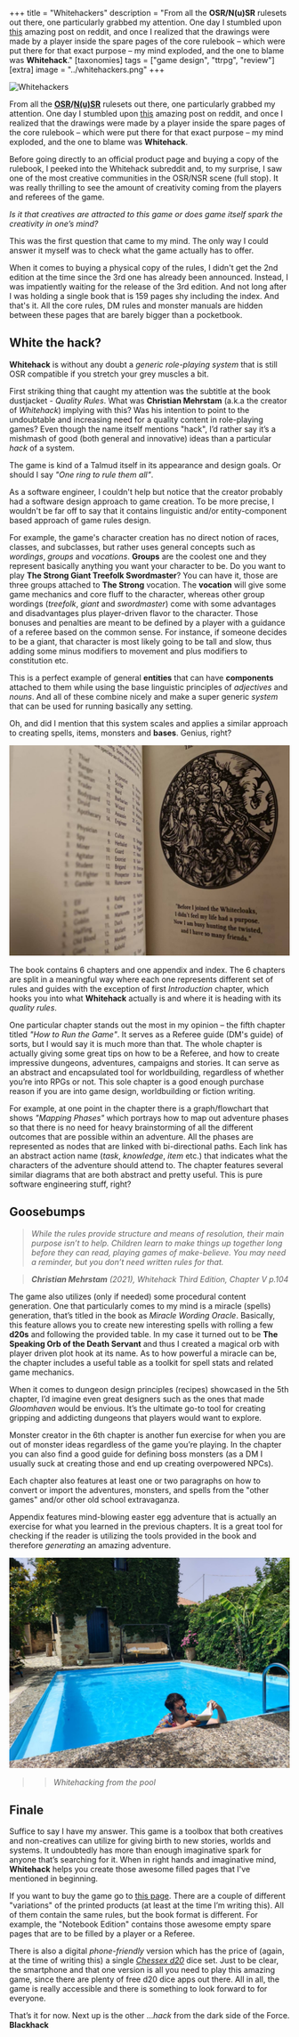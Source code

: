 +++
title = "Whitehackers"
description = "From all the **OSR/N(u)SR** rulesets out there, one particularly grabbed my attention. One day I stumbled upon [this](https://v.redd.it/68c42emolzm41) amazing post on reddit, and once I realized that the drawings were made by a player inside the spare pages of the core rulebook – which were put there for that exact purpose – my mind exploded, and the one to blame was **Whitehack**."
[taxonomies]
tags = ["game design", "ttrpg", "review"]
[extra]
image = "../whitehackers.png"
+++

![Whitehackers](../whitehackers.png "Whitehackers image")

From all the **[OSR](https://en.wikipedia.org/wiki/Old_School_Revival)/[N(u)SR](https://boneboxchant.wordpress.com/2019/12/21/nsr/)** rulesets out there, one particularly grabbed my attention. One day I stumbled upon [this](https://v.redd.it/68c42emolzm41) amazing post on reddit, and once I realized that the drawings were made by a player inside the spare pages of the core rulebook – which were put there for that exact purpose – my mind exploded, and the one to blame was **Whitehack**.

Before going directly to an official product page and buying a copy of the rulebook, I peeked into the Whitehack subreddit and, to my surprise, I saw one of the most creative communities in the OSR/NSR scene (full stop). It was really thrilling to see the amount of creativity coming from the players and referees of the game.
 
*Is it that creatives are attracted to this game or does game itself spark the creativity in one’s mind?*

This was the first question that came to my mind. The only way I could answer it myself was to check what the game actually has to offer.

When it comes to buying a physical copy of the rules, I didn't get the 2nd edition at the time since the 3rd one has already been announced. Instead, I was impatiently waiting for the release of the 3rd edition. And not long after I was holding a single book that is 159 pages shy including the index. And that's it. All the core rules, DM rules and monster manuals are hidden between these pages that are barely bigger than a pocketbook.

## White the hack?

**Whitehack** is without any doubt a *generic role-playing system* that is still OSR compatible if you stretch your grey muscles a bit.

First striking thing that caught my attention was the subtitle at the book dustjacket - *Quality Rules*. What was **Christian Mehrstam** (a.k.a the creator of *Whitehack*) implying with this? Was his intention to point to the undoubtable and increasing need for a quality content in role-playing games? Even though the name itself mentions "hack", I’d rather say it’s a mishmash of good (both general and innovative) ideas than a particular *hack* of a system.

The game is kind of a Talmud itself in its appearance and design goals. Or should I say *"One ring to rule them all"*.

As a software engineer, I couldn't help but notice that the creator probably had a software design approach to game creation. To be more precise, I wouldn't be far off to say that it contains linguistic and/or entity-component based approach of game rules design.
 
For example, the game's character creation has no direct notion of races, classes, and subclasses, but rather uses general concepts such as *wordings*, *groups* and *vocations*. **Groups** are the coolest one and they represent basically anything you want your character to be. Do you want to play **The Strong Giant Treefolk Swordmaster**? You can have it, those are three groups attached to **The Strong** vocation. The **vocation** will give some game mechanics and core fluff to the character, whereas other group wordings (*treefolk*, *giant* and *swordmaster*) come with some advantages and disadvantages plus player-driven flavor to the character. Those bonuses and penalties are meant to be defined by a player with a guidance of a referee based on the common sense. For instance, if someone decides to be a giant, that character is most likely going to be tall and slow, thus adding some minus modifiers to movement and plus modifiers to constitution etc.

This is a perfect example of general **entities** that can have **components** attached to them while using the base linguistic principles of *adjectives* and *nouns*. And all of these combine nicely and make a super generic *system* that can be used for running basically any setting.

Oh, and did I mention that this system scales and applies a similar approach to creating spells, items, monsters and **bases**. Genius, right?

![Whitepages](../whitepages.jpg "Whitepages image")

The book contains 6 chapters and one appendix and index. The 6 chapters are split in a meaningful way where each one represents different set of rules and guides with the exception of first *Introduction* chapter, which hooks you into what **Whitehack** actually is and where it is heading with its *quality rules*.                                                    

One particular chapter stands out the most in my opinion – the fifth chapter titled *"How to Run the Game"*. It serves as a Referee guide (DM's guide) of sorts, but I would say it is much more than that. The whole chapter is actually giving some great tips on how to be a Referee, and how to create impressive dungeons, adventures, campaigns and stories. It can serve as an abstract and encapsulated tool for worldbuilding, regardless of whether you’re into RPGs or not. This sole chapter is a good enough purchase reason if you are into game design, worldbuilding or fiction writing.

For example, at one point in the chapter there is a graph/flowchart that shows *"Mapping Phases"* which portrays how to map out adventure phases so that there is no need for heavy brainstorming of all the different outcomes that are possible within an adventure. All the phases are represented as nodes that are linked with bi-directional paths. Each link has an abstract action name (*task*, *knowledge*, *item* etc.) that indicates what the characters of the adventure should attend to. The chapter features several similar diagrams that are both abstract and pretty useful. This is pure software engineering stuff, right?

## Goosebumps

><em>While the rules provide structure and means of resolution, their main purpose isn’t to help. Children learn to make things up together long before they can read, playing games of make-believe. You may need a reminder, but you don’t need written rules for that.</em>

><em>**Christian Mehrstam** (2021), *Whitehack Third Edition*, Chapter V p.104</em>

The game also utilizes (only if needed) some procedural content generation. One that particularly comes to my mind is a miracle (spells) generation, that’s titled in the book as *Miracle Wording Oracle*. Basically, this feature allows you to create new interesting spells with rolling a few **d20s** and following the provided table. In my case it turned out to be **The Speaking Orb of the Death Servant** and thus I created a magical orb with player driven plot hook at its name. As to how powerful a miracle can be, the chapter includes a useful table as a toolkit for spell stats and related game mechanics.

When it comes to dungeon design principles (recipes) showcased in the 5th chapter, I’d imagine even great designers such as the ones that made *Gloomhaven* would be envious. It’s the ultimate go-to tool for creating gripping and addicting dungeons that players would want to explore.

Monster creator in the 6th chapter is another fun exercise for when you are out of monster ideas regardless of the game you’re playing. In the chapter you can also find a good guide for defining boss monsters (as a DM I usually suck at creating those and end up creating overpowered NPCs).
 
Each chapter also features at least one or two paragraphs on how to convert or import the adventures, monsters, and spells from the "other games" and/or other old school extravaganza.

Appendix features mind-blowing easter egg adventure that is actually an exercise for what you learned in the previous chapters. It is a great tool for checking if the reader is utilizing the tools provided in the book and therefore *generating* an amazing adventure.

![Whitehacker](../whitehacking.jpg "Whitehacker image")

>><em>Whitehacking from the pool</em>

## Finale

Suffice to say I have my answer. This game is a toolbox that both creatives and non-creatives can utilize for giving birth to new stories, worlds and systems. It undoubtedly has more than enough imaginative spark for anyone that’s searching for it. When in right hands and imaginative mind, **Whitehack** helps you create those awesome filled pages that I've mentioned in beginning.

If you want to buy the game go to [this page](https://whitehackrpg.wordpress.com/buy/). There are a couple of different "variations" of the printed products (at least at the time I’m writing this). All of them contain the same rules, but the book format is different. For example, the "Notebook Edition" contains those awesome empty spare pages that are to be filled by a player or a Referee.

There is also a digital *phone-friendly* version which has the price of (again, at the time of writing this) a single [*Chessex d20*](http://www.chessex.com/) dice set. Just to be clear, the smartphone and that one version is all you need to play this amazing game, since there are plenty of free d20 dice apps out there. All in all, the game is really accessible and there is something to look forward to for everyone.

 

That’s it for now. Next up is the other ...*hack* from the dark side of the Force. **Blackhack**